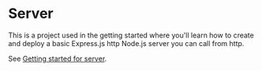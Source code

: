 # Server

This is a project used in the getting started where you'll learn how to create and deploy a basic Express.js http Node.js server you can call from http.

See [Getting started for server](https://docs.scaledynamics.com/docs/server-getting-started).
